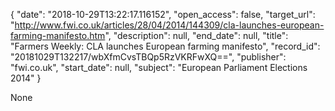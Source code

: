 {
  "date": "2018-10-29T13:22:17.116152", 
  "open_access": false, 
  "target_url": "http://www.fwi.co.uk/articles/28/04/2014/144309/cla-launches-european-farming-manifesto.htm", 
  "description": null, 
  "end_date": null, 
  "title": "Farmers Weekly: CLA launches European farming manifesto", 
  "record_id": "20181029T132217/wbXfmCvsTBQp5RzVKRFwXQ==", 
  "publisher": "fwi.co.uk", 
  "start_date": null, 
  "subject": "European Parliament Elections 2014"
}

None